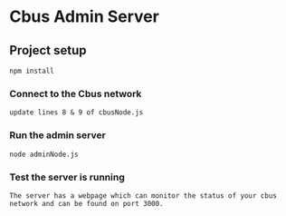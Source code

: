 # Cbus Admin Server

## Project setup
```
npm install
```

### Connect to the Cbus network
```
update lines 8 & 9 of cbusNode.js
```

### Run the admin server
```
node adminNode.js
```

### Test the server is running
```
The server has a webpage which can monitor the status of your cbus network and can be found on port 3000.
```


